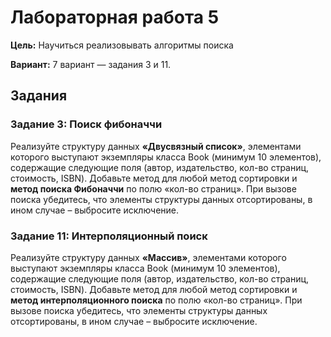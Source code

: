 # Лабораторная работа 5

**Цель:**
Научиться реализовывать алгоритмы поиска

**Вариант:**
7 вариант — задания 3 и 11.

## Задания

### Задание 3: Поиск фибоначчи

Реализуйте структуру данных **«Двусвязный список»**,
элементами которого выступают экземпляры класса Book
(минимум 10 элементов), содержащие следующие поля
(автор, издательство, кол-во страниц, стоимость, ISBN).
Добавьте метод для любой метод сортировки и
**метод поиска Фибоначчи** по полю «кол-во страниц».
При вызове поиска убедитесь, что элементы структуры данных
отсортированы, в ином случае – выбросите исключение.


### Задание 11: Интерполяционный поиск

Реализуйте структуру данных **«Массив»**, элементами
которого выступают экземпляры класса Book (минимум 10
элементов), содержащие следующие поля (автор,
издательство, кол-во страниц, стоимость, ISBN). Добавьте
метод для любой метод сортировки и **метод интерполяционного поиска**
по полю «кол-во страниц». При вызове поиска убедитесь,
что элементы структуры данных отсортированы, в ином случае – выбросите исключение.
